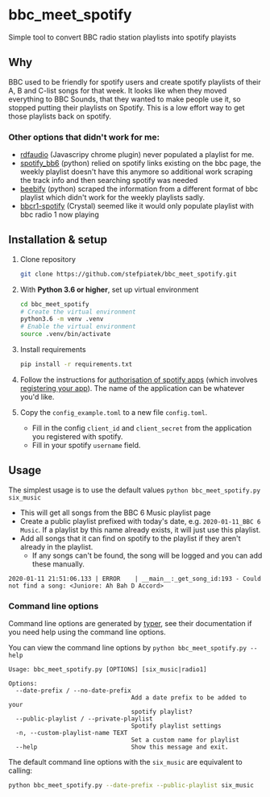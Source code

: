 # bbc_meet_spotify
Simple tool to convert BBC radio station playlists into spotify playists

## Why

BBC used to be friendly for spotify users and create spotify playlists of their A, B and C-list songs for that week.
It looks like when they moved everything to BBC Sounds, that they wanted to make people use it, so stopped putting
their playlists on Spotify. This is a low effort way to get those playlists back on spotify.

### Other options that didn't work for me:

- [rdfaudio](https://github.com/hubgit/rdfaudio)  (Javascripy chrome plugin) never populated a playlist for me.
- [spotify_bb6](https://github.com/louridas/spotify_bbc6/blob/master/spotify_bbc6.py) (python) relied on spotify 
  links existing on the bbc page, the weekly playlist doesn't have this anymore so additional work 
  scraping the track info and then searching spotify was needed
- [beebify](https://github.com/adamobeng/beebify) (python) scraped the information from a different format
  of bbc playlist which didn't work for the weekly playlists sadly.
- [bbcr1-spotify](https://github.com/denysvitali/bbcr1-spotify) (Crystal) seemed like it would only populate playlist 
  with bbc radio 1 now playing
  
## Installation & setup

1. Clone repository 

    ```bash
    git clone https://github.com/stefpiatek/bbc_meet_spotify.git
    ```

2. With **Python 3.6 or higher**, set up virtual environment
    
    ```bash
    cd bbc_meet_spotify
    # Create the virtual environment
    python3.6 -m venv .venv 
    # Enable the virtual environment
    source .venv/bin/activate
    ```

3. Install requirements

    ```bash
    pip install -r requirements.txt
    ```

4. Follow the instructions for [authorisation of spotify apps](https://spotipy.readthedocs.io/en/latest/#authorized-requests)
   (which involves [registering your app](https://developer.spotify.com/dashboard/)). 
   The name of the application can be whatever you'd like. 

5. Copy the `config_example.toml` to a new file `config.toml`.
   - Fill in the config `client_id` and `client_secret` from the application you registered with spotify.
   - Fill in your spotify `username` field.


## Usage

The simplest usage is to use the default values `python bbc_meet_spotify.py six_music`

- This will get all songs from the BBC 6 Music playlist page
- Create a public playlist prefixed with today's date, e.g. `2020-01-11_BBC 6 Music`.
  If a playlist by this name already exists, it will just use this playlist.
- Add all songs that it can find on spotify to the playlist if they aren't already in the playlist.
    - If any songs can't be found, the song will be logged and you can add these manually.

`2020-01-11 21:51:06.133 | ERROR    | __main__:_get_song_id:193 - Could not find a song: <Juniore: Ah Bah D Accord>`
    

### Command line options

Command line options are generated by [typer](https://typer.tiangolo.com/), 
see their documentation if you need help using the command line options.  


You can view the command line options by `python bbc_meet_spotify.py --help`

```text
Usage: bbc_meet_spotify.py [OPTIONS] [six_music|radio1]

Options:
  --date-prefix / --no-date-prefix
                                  Add a date prefix to be added to your
                                  spotify playlist?
  --public-playlist / --private-playlist
                                  Spotify playlist settings
  -n, --custom-playlist-name TEXT
                                  Set a custom name for playlist
  --help                          Show this message and exit.
```

The default command line options with the `six_music` are equivalent to calling: 

```bash
python bbc_meet_spotify.py --date-prefix --public-playlist six_music
```

